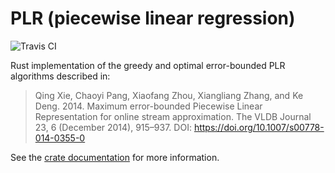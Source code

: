# PLR (piecewise linear regression)

![Travis CI](https://travis-ci.org/RyanMarcus/plr.svg?branch=master)

Rust implementation of the greedy and optimal error-bounded PLR algorithms described in:

> Qing Xie, Chaoyi Pang, Xiaofang Zhou, Xiangliang Zhang, and Ke Deng. 2014. Maximum error-bounded Piecewise Linear Representation for online stream approximation. The VLDB Journal 23, 6 (December 2014), 915–937. DOI: https://doi.org/10.1007/s00778-014-0355-0

See the [crate documentation](https://docs.rs/plr/) for more information.

